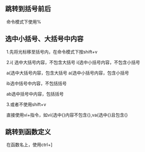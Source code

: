 ## 跳转到括号前后

​	命令模式下使用%



## 选中小括号、大括号中内容

​	1.先将光标移至括号内，在命令模式下按shift+v

​	2.i{   选中大括号内容，不包含大括号     i(选中小括号内容，不包含小括号 

​		a{选中大括号内容，包含大括号       a(选中小括号内容，包含小括号 

​		ib选中括号中内容，不包括括号

​		ab选中括号中内容，包括括号

​	3.或者不使用shift+v

​		直接使用vi+指令，如vi{选中{}内容不包含{},va{选中{}且包含{}





## 跳转到函数定义

​	在函数名上，使用ctrl+]
